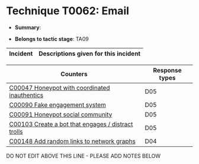 # Technique T0062: Email

* **Summary**: 

* **Belongs to tactic stage**: TA09


| Incident | Descriptions given for this incident |
| -------- | -------------------- |



| Counters | Response types |
| -------- | -------------- |
| [C00047 Honeypot with coordinated inauthentics](../generated_pages/counters/C00047.md) | D05 |
| [C00090 Fake engagement system](../generated_pages/counters/C00090.md) | D05 |
| [C00091 Honeypot social community](../generated_pages/counters/C00091.md) | D05 |
| [C00103 Create a bot that engages / distract trolls](../generated_pages/counters/C00103.md) | D05 |
| [C00148 Add random links to network graphs](../generated_pages/counters/C00148.md) | D04 |


DO NOT EDIT ABOVE THIS LINE - PLEASE ADD NOTES BELOW